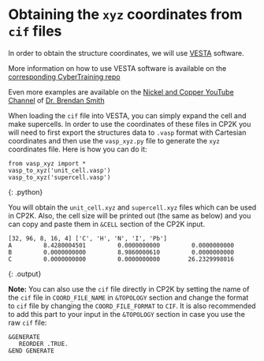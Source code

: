 # Obtaining the `xyz` coordinates from `cif` files


In order to obtain the structure coordinates, we will use [VESTA](https://jp-minerals.org/vesta/en/) software. 

More information on how to use VESTA software is available on the [corresponding CyberTraining repo](https://github.com/compchem-cybertraining/Tutorials_Editing_Visualization)

Even more examples are available on the [Nickel and Copper YouTube Channel](https://www.youtube.com/channel/UCmOHJtv6B2IFqzGpJakANeg) 
of [Dr. Brendan Smith](https://github.com/bsmith24)


When loading the `cif` file into VESTA, you can simply expand the cell and make supercells. In order to use the coordinates of these files 
in CP2K you will need to first export the structures data to `.vasp` format with Cartesian coordinates and then use the `vasp_xyz.py` 
file to generate the `xyz` coordinates file. Here is how you can do it:

```
from vasp_xyz import *
vasp_to_xyz('unit_cell.vasp')
vasp_to_xyz('supercell.vasp')
```
{: .python}

You will obtain the `unit_cell.xyz` and `supercell.xyz` files which can be used in CP2K. Also, the cell size will be printed out 
(the same as below) and you can copy and paste them in `&CELL` section of the CP2K input.
```
[32, 96, 8, 16, 4] ['C', 'H', 'N', 'I', 'Pb']
A         8.4280004501         0.0000000000         0.0000000000
B         0.0000000000         8.9860000610         0.0000000000
C         0.0000000000         0.0000000000        26.2329998016
```
{: .output}


**Note:** You can also use the `cif` file directly in CP2K by setting the name of the `cif` file in `COORD_FILE_NAME` in `&TOPOLOGY` 
section and change the format to `cif` file by changing the `COORD_FILE_FORMAT` to `CIF`. It is also recommended to add this part to 
your input in the `&TOPOLOGY` section in case you use the raw `cif` file:

```
&GENERATE
   REORDER .TRUE.
&END GENERATE
```

